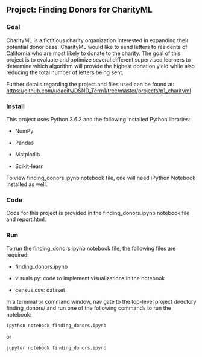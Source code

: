 ## Project: Finding Donors for CharityML

### Goal 
CharityML is a fictitious charity organization interested in expanding their potential donor base. CharityML would like to send letters to residents of California who are most likely to donate to the charity. The goal of this project is to evaluate and optimize several different supervised learners to determine which algorithm will provide the highest donation yield while also reducing the total number of letters being sent. 

Further details regarding the project and files used can be found at: https://github.com/udacity/DSND_Term1/tree/master/projects/p1_charityml

### Install

This project uses Python 3.6.3 and the following installed Python libraries:

- NumPy

- Pandas

- Matplotlib

- Scikit-learn


To view finding_donors.ipynb notebook file, one will need iPython Notebook installed as well.

### Code

Code for this project is provided in the finding_donors.ipynb notebook file and report.html.
      

### Run

To run the finding_donors.ipynb notebook file, the following files are required:

- finding_donors.ipynb

- visuals.py: code to implement visualizations in the notebook

- census.csv: dataset

In a terminal or command window, navigate to the top-level project directory finding_donors/ and run one of the following commands to run the notebook:

```ipython notebook finding_donors.ipynb```

or

```jupyter notebook finding_donors.ipynb```



